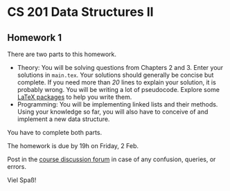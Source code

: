 # CS 201 Data Structures II
## Homework 1

There are two parts to this homework.
- Theory: You will be solving questions from Chapters 2 and 3. Enter your solutions in `main.tex`. Your solutions should generally be concise but complete. If you need more than *20* lines to explain your solution, it is probably wrong. You will be writing a lot of pseudocode. Explore some [LaTeX packages](https://en.wikibooks.org/wiki/LaTeX/Algorithms) to help you write them.
- Programming: You will be implementing linked lists and their methods. Using your knowledge so far, you will also have to conceive of and implement a new data structure.

You have to complete both parts.

The homework is due by 19h on Friday, 2 Feb.

Post in the [course discussion forum](https://habibedu.facebook.com/groups/376032139504449/) in case of any confusion, queries, or errors.

Viel Spaß!

